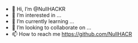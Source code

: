 - 👋 Hi, I’m @NullHACKR
- 👀 I’m interested in ...
- 🌱 I’m currently learning ...
- 💞️ I’m looking to collaborate on ...
- 📫 How to reach me https://github.com/NullHACR
<!---
NullHACKR/NullHACKR is a ✨ special ✨ repository because its `README.md` (this file) appears on your GitHub profile.
You can click the Preview link to take a look at your changes.
--->
